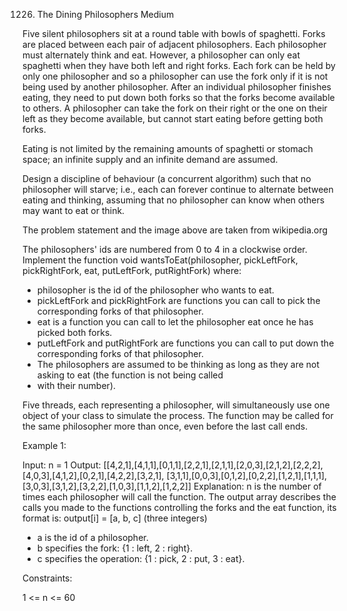 1226. The Dining Philosophers
      Medium

Five silent philosophers sit at a round table with bowls of spaghetti. Forks are placed between each pair of adjacent 
philosophers.
Each philosopher must alternately think and eat. However, a philosopher can only eat spaghetti when they have both left 
and right forks. Each fork can be held by only one philosopher and so a philosopher can use the fork only if it is not 
being used by another philosopher. After an individual philosopher finishes eating, they need to put down both forks so 
that the forks become available to others. A philosopher can take the fork on their right or the one on their left as 
they become available, but cannot start eating before getting both forks.

Eating is not limited by the remaining amounts of spaghetti or stomach space; an infinite supply and an infinite demand 
are assumed.

Design a discipline of behaviour (a concurrent algorithm) such that no philosopher will starve; i.e., each can forever 
continue to alternate between eating and thinking, assuming that no philosopher can know when others may want to eat or 
think.

The problem statement and the image above are taken from wikipedia.org

The philosophers' ids are numbered from 0 to 4 in a clockwise order. Implement the function void wantsToEat(philosopher, 
pickLeftFork, pickRightFork, eat, putLeftFork, putRightFork) where:
- philosopher is the id of the philosopher who wants to eat.
- pickLeftFork and pickRightFork are functions you can call to pick the corresponding forks of that philosopher.
- eat is a function you can call to let the philosopher eat once he has picked both forks.
- putLeftFork and putRightFork are functions you can call to put down the corresponding forks of that philosopher.
- The philosophers are assumed to be thinking as long as they are not asking to eat (the function is not being called 
- with their number).

Five threads, each representing a philosopher, will simultaneously use one object of your class to simulate the process. 
The function may be called for the same philosopher more than once, even before the last call ends.

Example 1:

Input: n = 1
Output: [[4,2,1],[4,1,1],[0,1,1],[2,2,1],[2,1,1],[2,0,3],[2,1,2],[2,2,2],[4,0,3],[4,1,2],[0,2,1],[4,2,2],[3,2,1],
[3,1,1],[0,0,3],[0,1,2],[0,2,2],[1,2,1],[1,1,1],[3,0,3],[3,1,2],[3,2,2],[1,0,3],[1,1,2],[1,2,2]]
Explanation:
n is the number of times each philosopher will call the function.
The output array describes the calls you made to the functions controlling the forks and the eat function, its format is:
output[i] = [a, b, c] (three integers)
- a is the id of a philosopher.
- b specifies the fork: {1 : left, 2 : right}.
- c specifies the operation: {1 : pick, 2 : put, 3 : eat}.

Constraints:

1 <= n <= 60